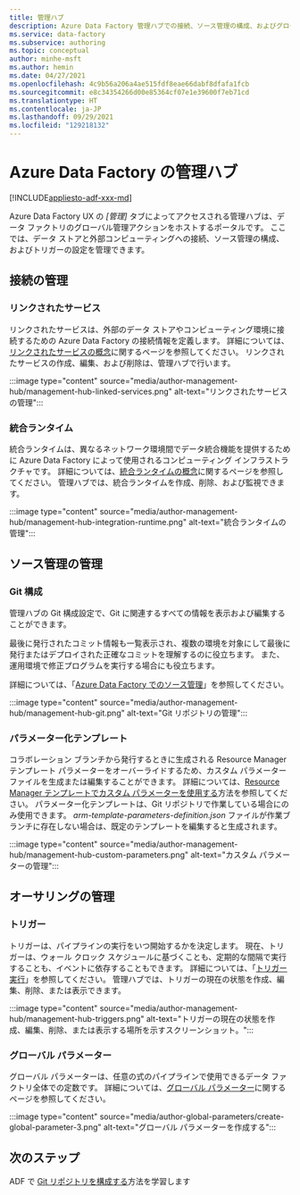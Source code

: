 ```yaml
---
title: 管理ハブ
description: Azure Data Factory 管理ハブでの接続、ソース管理の構成、およびグローバル作成のプロパティの管理
ms.service: data-factory
ms.subservice: authoring
ms.topic: conceptual
author: minhe-msft
ms.author: hemin
ms.date: 04/27/2021
ms.openlocfilehash: 4c9b56a206a4ae515fdf8eae66dabf8dfafa1fcb
ms.sourcegitcommit: e8c34354266d00e85364cf07e1e39600f7eb71cd
ms.translationtype: HT
ms.contentlocale: ja-JP
ms.lasthandoff: 09/29/2021
ms.locfileid: "129218132"
---
```

# <a name="management-hub-in-azure-data-factory"></a>Azure Data Factory の管理ハブ

[!INCLUDE[appliesto-adf-xxx-md](includes/appliesto-adf-xxx-md.md)]

Azure Data Factory UX の *[管理]* タブによってアクセスされる管理ハブは、データ ファクトリのグローバル管理アクションをホストするポータルです。 ここでは、データ ストアと外部コンピューティングへの接続、ソース管理の構成、およびトリガーの設定を管理できます。

## <a name="manage-connections"></a>接続の管理

### <a name="linked-services"></a>リンクされたサービス

リンクされたサービスは、外部のデータ ストアやコンピューティング環境に接続するための Azure Data Factory の接続情報を定義します。 詳細については、[リンクされたサービスの概念](concepts-linked-services.md)に関するページを参照してください。 リンクされたサービスの作成、編集、および削除は、管理ハブで行います。

:::image type="content" source="media/author-management-hub/management-hub-linked-services.png" alt-text="リンクされたサービスの管理":::

### <a name="integration-runtimes"></a>統合ランタイム

統合ランタイムは、異なるネットワーク環境間でデータ統合機能を提供するために Azure Data Factory によって使用されるコンピューティング インフラストラクチャです。 詳細については、[統合ランタイムの概念](concepts-integration-runtime.md)に関するページを参照してください。 管理ハブでは、統合ランタイムを作成、削除、および監視できます。

:::image type="content" source="media/author-management-hub/management-hub-integration-runtime.png" alt-text="統合ランタイムの管理":::

## <a name="manage-source-control"></a>ソース管理の管理

### <a name="git-configuration"></a>Git 構成

管理ハブの Git 構成設定で、Git に関連するすべての情報を表示および編集することができます。 

最後に発行されたコミット情報も一覧表示され、複数の環境を対象にして最後に発行またはデプロイされた正確なコミットを理解するのに役立ちます。 また、運用環境で修正プログラムを実行する場合にも役立ちます。

詳細については、「[Azure Data Factory でのソース管理](source-control.md)」を参照してください。

:::image type="content" source="media/author-management-hub/management-hub-git.png" alt-text="Git リポジトリの管理":::

### <a name="parameterization-template"></a>パラメーター化テンプレート

コラボレーション ブランチから発行するときに生成される Resource Manager テンプレート パラメーターをオーバーライドするため、カスタム パラメーター ファイルを生成または編集することができます。 詳細については、[Resource Manager テンプレートでカスタム パラメーターを使用する](continuous-integration-delivery-resource-manager-custom-parameters.md)方法を参照してください。 パラメーター化テンプレートは、Git リポジトリで作業している場合にのみ使用できます。 *arm-template-parameters-definition.json* ファイルが作業ブランチに存在しない場合は、既定のテンプレートを編集すると生成されます。

:::image type="content" source="media/author-management-hub/management-hub-custom-parameters.png" alt-text="カスタム パラメーターの管理":::

## <a name="manage-authoring"></a>オーサリングの管理

### <a name="triggers"></a>トリガー

トリガーは、パイプラインの実行をいつ開始するかを決定します。 現在、トリガーは、ウォール クロック スケジュールに基づくことも、定期的な間隔で実行することも、イベントに依存することもできます。 詳細については、「[トリガー実行](concepts-pipeline-execution-triggers.md#trigger-execution)」を参照してください。 管理ハブでは、トリガーの現在の状態を作成、編集、削除、または表示できます。

:::image type="content" source="media/author-management-hub/management-hub-triggers.png" alt-text="トリガーの現在の状態を作成、編集、削除、または表示する場所を示すスクリーンショット。":::

### <a name="global-parameters"></a>グローバル パラメーター

グローバル パラメーターは、任意の式のパイプラインで使用できるデータ ファクトリ全体での定数です。 詳細については、[グローバル パラメーター](author-global-parameters.md)に関するページを参照してください。

:::image type="content" source="media/author-global-parameters/create-global-parameter-3.png" alt-text="グローバル パラメーターを作成する":::

## <a name="next-steps"></a>次のステップ

ADF で [Git リポジトリを構成する](source-control.md)方法を学習します


